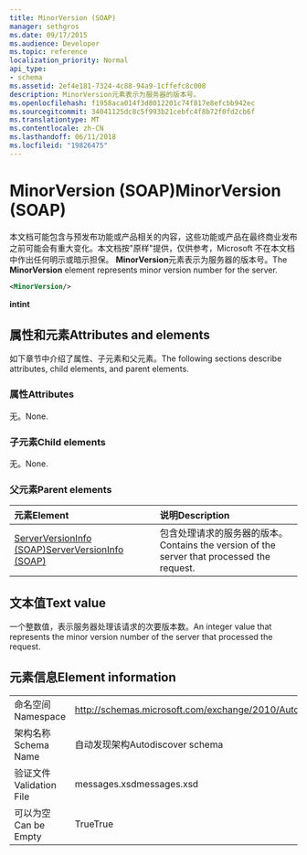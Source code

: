```yaml
---
title: MinorVersion (SOAP)
manager: sethgros
ms.date: 09/17/2015
ms.audience: Developer
ms.topic: reference
localization_priority: Normal
api_type:
- schema
ms.assetid: 2ef4e181-7324-4c88-94a9-1cffefc8c008
description: MinorVersion元素表示为服务器的版本号。
ms.openlocfilehash: f1958aca014f3d8012201c74f817e8efcbb942ec
ms.sourcegitcommit: 34041125dc8c5f993b21cebfc4f8b72f0fd2cb6f
ms.translationtype: MT
ms.contentlocale: zh-CN
ms.lasthandoff: 06/11/2018
ms.locfileid: "19826475"
---
```

# <a name="minorversion-soap"></a><span data-ttu-id="52d42-103">MinorVersion (SOAP)</span><span class="sxs-lookup"><span data-stu-id="52d42-103">MinorVersion (SOAP)</span></span>

<span data-ttu-id="52d42-104">本文档可能包含与预发布功能或产品相关的内容，这些功能或产品在最终商业发布之前可能会有重大变化。本文档按"原样"提供，仅供参考，Microsoft 不在本文档中作出任何明示或暗示担保。 **MinorVersion**元素表示为服务器的版本号。</span><span class="sxs-lookup"><span data-stu-id="52d42-104">The **MinorVersion** element represents minor version number for the server.</span></span> 
  
```XML
<MinorVersion/>
```

 <span data-ttu-id="52d42-105">**int**</span><span class="sxs-lookup"><span data-stu-id="52d42-105">**int**</span></span>
## <a name="attributes-and-elements"></a><span data-ttu-id="52d42-106">属性和元素</span><span class="sxs-lookup"><span data-stu-id="52d42-106">Attributes and elements</span></span>

<span data-ttu-id="52d42-107">如下章节中介绍了属性、子元素和父元素。</span><span class="sxs-lookup"><span data-stu-id="52d42-107">The following sections describe attributes, child elements, and parent elements.</span></span>
  
### <a name="attributes"></a><span data-ttu-id="52d42-108">属性</span><span class="sxs-lookup"><span data-stu-id="52d42-108">Attributes</span></span>

<span data-ttu-id="52d42-109">无。</span><span class="sxs-lookup"><span data-stu-id="52d42-109">None.</span></span>
  
### <a name="child-elements"></a><span data-ttu-id="52d42-110">子元素</span><span class="sxs-lookup"><span data-stu-id="52d42-110">Child elements</span></span>

<span data-ttu-id="52d42-111">无。</span><span class="sxs-lookup"><span data-stu-id="52d42-111">None.</span></span>
  
### <a name="parent-elements"></a><span data-ttu-id="52d42-112">父元素</span><span class="sxs-lookup"><span data-stu-id="52d42-112">Parent elements</span></span>

|<span data-ttu-id="52d42-113">**元素**</span><span class="sxs-lookup"><span data-stu-id="52d42-113">**Element**</span></span>|<span data-ttu-id="52d42-114">**说明**</span><span class="sxs-lookup"><span data-stu-id="52d42-114">**Description**</span></span>|
|:-----|:-----|
|[<span data-ttu-id="52d42-115">ServerVersionInfo (SOAP)</span><span class="sxs-lookup"><span data-stu-id="52d42-115">ServerVersionInfo (SOAP)</span></span>](serverversioninfo-soap.md) <br/> |<span data-ttu-id="52d42-116">包含处理请求的服务器的版本。</span><span class="sxs-lookup"><span data-stu-id="52d42-116">Contains the version of the server that processed the request.</span></span>  <br/> |
   
## <a name="text-value"></a><span data-ttu-id="52d42-117">文本值</span><span class="sxs-lookup"><span data-stu-id="52d42-117">Text value</span></span>

<span data-ttu-id="52d42-118">一个整数值，表示服务器处理该请求的次要版本数。</span><span class="sxs-lookup"><span data-stu-id="52d42-118">An integer value that represents the minor version number of the server that processed the request.</span></span>
  
## <a name="element-information"></a><span data-ttu-id="52d42-119">元素信息</span><span class="sxs-lookup"><span data-stu-id="52d42-119">Element information</span></span>

|||
|:-----|:-----|
|<span data-ttu-id="52d42-120">命名空间</span><span class="sxs-lookup"><span data-stu-id="52d42-120">Namespace</span></span>  <br/> |http://schemas.microsoft.com/exchange/2010/Autodiscover  <br/> |
|<span data-ttu-id="52d42-121">架构名称</span><span class="sxs-lookup"><span data-stu-id="52d42-121">Schema Name</span></span>  <br/> |<span data-ttu-id="52d42-122">自动发现架构</span><span class="sxs-lookup"><span data-stu-id="52d42-122">Autodiscover schema</span></span>  <br/> |
|<span data-ttu-id="52d42-123">验证文件</span><span class="sxs-lookup"><span data-stu-id="52d42-123">Validation File</span></span>  <br/> |<span data-ttu-id="52d42-124">messages.xsd</span><span class="sxs-lookup"><span data-stu-id="52d42-124">messages.xsd</span></span>  <br/> |
|<span data-ttu-id="52d42-125">可以为空</span><span class="sxs-lookup"><span data-stu-id="52d42-125">Can be Empty</span></span>  <br/> |<span data-ttu-id="52d42-126">True</span><span class="sxs-lookup"><span data-stu-id="52d42-126">True</span></span>  <br/> |
   

